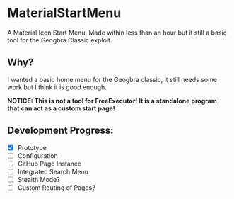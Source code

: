 # MaterialStartMenu
A Material Icon Start Menu. Made within less than an hour but it still a basic tool for the Geogbra Classic exploit.

## Why?
I wanted a basic home menu for the Geogbra classic, it still needs some work but I think it is good enough. 

**NOTICE: This is not a tool for FreeExecutor! It is a standalone program that can act as a custom start page!**

## Development Progress:
- [x] Prototype
- [ ] Configuration
- [ ] GitHub Page Instance
- [ ] Integrated Search Menu
- [ ] Stealth Mode?
- [ ] Custom Routing of Pages?
